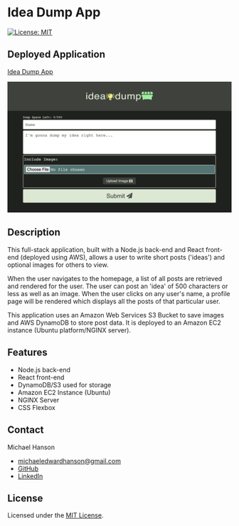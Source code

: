 # Idea Dump App
[![License: MIT](https://img.shields.io/badge/License-MIT-yellow.svg)](https://opensource.org/licenses/MIT)

## Deployed Application 

[Idea Dump App](http://3.131.94.211/)

![Screenshot of Idea Dump App](./client/public/assets/images/ideadump.jpg)

## Description

This full-stack application, built with a Node.js back-end and React front-end (deployed using AWS), allows a user to write short posts ('ideas') and optional images for others to view. 

When the user navigates to the homepage, a list of all posts are retrieved and rendered for the user. The user can post an 'idea' of 500 characters or less as well as an image. When the user clicks on any user's name, a profile page will be rendered which displays all the posts of that particular user.

This application uses an Amazon Web Services S3 Bucket to save images and AWS DynamoDB to store post data. It is deployed to an Amazon EC2 instance (Ubuntu platform/NGINX server).

## Features

* Node.js back-end
* React front-end
* DynamoDB/S3 used for storage
* Amazon EC2 Instance (Ubuntu)
* NGINX Server
* CSS Flexbox

## Contact

Michael Hanson
* michaeledwardhanson@gmail.com
* [GitHub](https://github.com/mhans003)
* [LinkedIn](https://www.linkedin.com/in/michaeledwardhanson/)

## License

Licensed under the [MIT License](./LICENSE.txt).